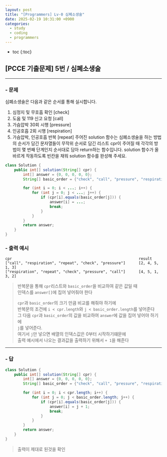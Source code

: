 ```yaml
---
layout: post
title: "[Programmers] Lv-0 심폐소생술"
date: 2025-02-19 10:31:00 +0900
categories: 
  - study
  - coding
  - programmers
---
```


* toc
{:toc}

## [PCCE 기출문제] 5번 / 심폐소생술

---

### - 문제

심폐소생술은 다음과 같은 순서를 통해 실시합니다.
1. 심정지 및 무호흡 확인 [check]
2. 도움 및 119 신고 요청 [call]
3. 가슴압박 30회 시행 [pressure]
4. 인공호흡 2회 시행 [respiration]
5. 가슴압박, 인공호흡 반복 [repeat]
주어진 solution 함수는 심폐소생술을 하는 방법의 순서가 담긴 문자열들이 무작위 순서로 담긴 리스트 cpr이 주어질 때 각각의 방법이 몇 번째 단계인지 순서대로 담아 return하는 함수입니다. solution 함수가 올바르게 작동하도록 빈칸을 채워 solution 함수를 완성해 주세요.

```java
class Solution {
    public int[] solution(String[] cpr) {
        int[] answer = {0, 0, 0, 0, 0};
        String[] basic_order = {"check", "call", "pressure", "respiration", "repeat"};

        for (int i = 0; i < ...; i++) {
            for (int j = 0; j < ...; j++) {
                if (cpr[i].equals(basic_order[j])) {
                    answer[i] = ...;
                    break;
                }
            }
        }
        return answer;
    }
}
```

### - 출력 예시

```
cpr                                                  	    result
["call", "respiration", "repeat", "check", "pressure"]	    [2, 4, 5, 1, 3]
["respiration", "repeat", "check", "pressure", "call"]	    [4, 5, 1, 3, 2]
```

> 반복문을 통해 `cpr`리스트와 `basic_order`을 비교하여 같은 값일 때  
> 인덱스를 `answer[]`에 집어 넣어줘야 한다
>
> `cpr`과 `basic_order`의 크기 만큼 비교를 해줘야 하기에  
> 반복문의 조건에 `i < cpr.length`와 `j < basic_order.length`를 넣어준다  
> 그 다음 `cpr`과 `basic_order`의 값을 비교하여 `answer`에 값을 집어 넣어야 하기에  
> `j`를 넣어준다.  
> 여기서 `j`만 넣으면 배열의 인덱스값은 0부터 시작하기떄문에  
> 출력 예시에서 나오는 결과값을 출력하기 위해서 `+ 1`을 해준다

---

### - 답

```java
class Solution {
    public int[] solution(String[] cpr) {
        int[] answer = {0, 0, 0, 0, 0};
        String[] basic_order = {"check", "call", "pressure", "respiration", "repeat"};

        for (int i = 0; i < cpr.length; i++) {
            for (int j = 0; j < basic_order.length; j++) {
                if (cpr[i].equals(basic_order[j])) {
                    answer[i] = j + 1;
                    break;
                }
            }
        }
        return answer;
    }
}
```

> 출력이 제대로 된것을 확인
